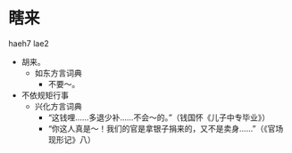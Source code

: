 # 瞎来
haeh7 lae2
+ 胡来。
  * 如东方言词典
    - 不要～。
+ 不依规矩行事
  * 兴化方言词典
    - “这钱哩……多退少补……不会～的。”（钱国怀《儿子中专毕业》）
    - “你这人真是～！我们的官是拿银子捐来的，又不是卖身……”（《官场现形记》八）
